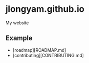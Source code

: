 # jlongyam.github.io

My website

## Example

- [roadmap][ROADMAP.md]
- [contributing][CONTRIBUTING.md]